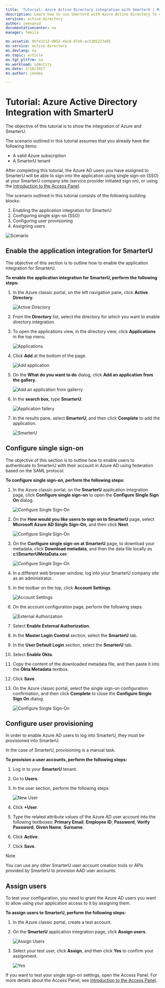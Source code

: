 ```yaml
---
title: 'Tutorial: Azure Active Directory integration with SmarterU | Microsoft Docs'
description: Learn how to use SmarterU with Azure Active Directory to enable single sign-on, automated provisioning, and more!
services: active-directory
author: jeevansd
documentationcenter: na
manager: femila

ms.assetid: 95fe3212-d052-4ac8-87eb-ac5305227e85
ms.service: active-directory
ms.devlang: na
ms.topic: article
ms.tgt_pltfrm: na
ms.workload: identity
ms.date: 3/10/2017
ms.author: jeedes

---
```

# Tutorial: Azure Active Directory Integration with SmarterU
The objective of this tutorial is to show the integration of Azure and SmarterU.  

The scenario outlined in this tutorial assumes that you already have the following items:

* A valid Azure subscription
* A SmarterU tenant

After completing this tutorial, the Azure AD users you have assigned to SmarterU will be able to sign into the application using single sign-on (SSO) at your SmarterU company site (service provider initiated sign on), or using the [Introduction to the Access Panel](active-directory-saas-access-panel-introduction.md).

The scenario outlined in this tutorial consists of the following building blocks:

1. Enabling the application integration for SmarterU
2. Configuring single sign-on (SSO)
3. Configuring user provisioning
4. Assigning users

![Scenario](./media/active-directory-saas-smarteru-tutorial/IC777320.png "Scenario")

## Enable the application integration for SmarterU
The objective of this section is to outline how to enable the application integration for SmarterU.

**To enable the application integration for SmarterU, perform the following steps:**

1. In the Azure classic portal, on the left navigation pane, click **Active Directory**.
   
    ![Active Directory](./media/active-directory-saas-smarteru-tutorial/IC700993.png "Active Directory")

2. From the **Directory** list, select the directory for which you want to enable directory integration.

3. To open the applications view, in the directory view, click **Applications** in the top menu.
   
    ![Applications](./media/active-directory-saas-smarteru-tutorial/IC700994.png "Applications")

4. Click **Add** at the bottom of the page.
   
    ![Add application](./media/active-directory-saas-smarteru-tutorial/IC749321.png "Add application")

5. On the **What do you want to do** dialog, click **Add an application from the gallery**.
   
    ![Add an application from gallerry](./media/active-directory-saas-smarteru-tutorial/IC749322.png "Add an application from gallerry")

6. In the **search box**, type **SmarterU**.
   
    ![Application fallery](./media/active-directory-saas-smarteru-tutorial/IC777321.png "Application fallery")

7. In the results pane, select **SmarterU**, and then click **Complete** to add the application.
   
    ![SmarterU](./media/active-directory-saas-smarteru-tutorial/IC777322.png "SmarterU")

## Configure single sign-on
The objective of this section is to outline how to enable users to authenticate to SmarterU with their account in Azure AD using federation based on the SAML protocol.

**To configure single sign-on, perform the following steps:**

1. In the Azure classic portal, on the **SmarterU** application integration page, click **Configure single sign-on** to open the **Configure Single Sign On** dialog.
   
    ![Configure Single Sign-On](./media/active-directory-saas-smarteru-tutorial/IC777323.png "Configure Single Sign-On")

2. On the **How would you like users to sign on to SmarterU** page, select **Microsoft Azure AD Single Sign-On**, and then click **Next**.
   
    ![Configure Single Sign-On](./media/active-directory-saas-smarteru-tutorial/IC777324.png "Configure Single Sign-On")

3. On the **Configure single sign-on at SmarterU** page, to download your metadata, click **Download metadata**, and then the data file locally as **c:\\SmarterUMetaData.cer**.
   
    ![Configure Single Sign-On](./media/active-directory-saas-smarteru-tutorial/IC777325.png "Configure Single Sign-On")

4. In a different web browser window, log into your SmarterU company site as an administrator.

5. In the toolbar on the top, click **Account Settings**.
   
    ![Account Settings](./media/active-directory-saas-smarteru-tutorial/IC777326.png "Account Settings")

6. On the account configuration page, perform the following steps:
   
    ![External Authorization](./media/active-directory-saas-smarteru-tutorial/IC777327.png "External Authorization") 
  1. Select **Enable External Authorization**.
  2. In the **Master Login Control** section, select the **SmarterU** tab.
  3. In the **User Default Login** section, select the **SmarterU** tab.
  4. Select **Enable Okta**.
  5. Copy the content of the downloaded metadata file, and then paste it into the **Okta Metadata** textbox.
  6. Click **Save**.

7. On the Azure classic portal, select the single sign-on configuration confirmation, and then click **Complete** to close the **Configure Single Sign On** dialog.
   
   ![Configure Single Sign-On](./media/active-directory-saas-smarteru-tutorial/IC777328.png "Configure Single Sign-On")

## Configure user provisioning
In order to enable Azure AD users to log into SmarterU, they must be provisioned into SmarterU.

In the case of SmarterU, provisioning is a manual task.

**To provision a user accounts, perform the following steps:**

1. Log in to your **SmarterU** tenant.

2. Go to **Users**.

3. In the user section, perform the following steps:
   
    ![New User](./media/active-directory-saas-smarteru-tutorial/IC777329.png "New User")   
  1. Click **+User**.
  2. Type the related attribute values of the Azure AD user account into the following textboxes: **Primary Email**, **Employee ID**, **Password**, **Verify Password**, **Given Name**, **Surname**.
  3. Click **Active**. 
  4. Click **Save**.

>[!NOTE]
>You can use any other SmarterU user account creation tools or APIs provided by SmarterU to provision AAD user accounts.
> 

## Assign users
To test your configuration, you need to grant the Azure AD users you want to allow using your application access to it by assigning them.

**To assign users to SmarterU, perform the following steps:**

1. In the Azure classic portal, create a test account.

2. On the **SmarterU** application integration page, click **Assign users**.
   
    ![Assign Users](./media/active-directory-saas-smarteru-tutorial/IC777330.png "Assign Users")

3. Select your test user, click **Assign**, and then click **Yes** to confirm your assignment.
   
    ![Yes](./media/active-directory-saas-smarteru-tutorial/IC767830.png "Yes")

If you want to test your single sign-on settings, open the Access Panel. For more details about the Access Panel, see [Introduction to the Access Panel](active-directory-saas-access-panel-introduction.md).

